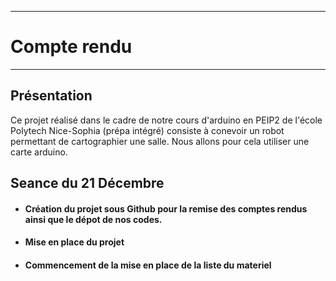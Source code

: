 *******************
# Compte rendu 
*******************
## Présentation

Ce projet réalisé dans le cadre de notre cours d'arduino en PEIP2 de l'école Polytech Nice-Sophia (prépa intégré) consiste à conevoir un robot permettant de cartographier une salle. Nous allons pour cela utiliser une carte arduino.

## Seance du 21 Décembre
 - #### Création du projet sous Github pour la remise des comptes rendus ainsi que le dépot de nos codes.
 - #### Mise en place du projet
 - #### Commencement de la mise en place de la liste du materiel
 
 
